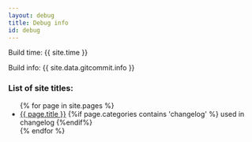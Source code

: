 ```yaml
---
layout: debug
title: Debug info
id: debug
---
```


Build time: {{ site.time }}

Build info: {{ site.data.gitcommit.info }}


<h3>List of site titles:</h3>
<ul>
    {% for page in site.pages %}
    <li><a href="{{ page.url }}">{{ page.title  }}</a> {%if page.categories contains 'changelog' %} used in changelog {%endif%}</li>
    {% endfor %}
</ul>

